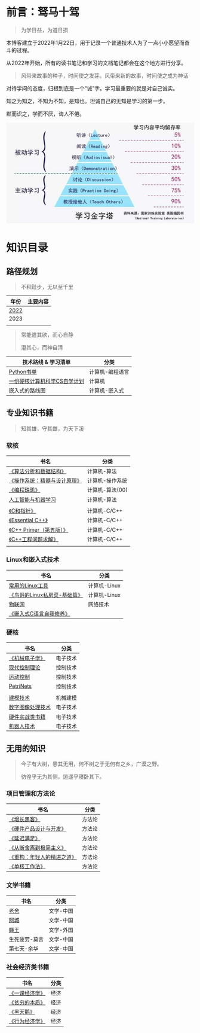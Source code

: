 # 前言：驽马十驾

>  为学日益，为道日损

本博客建立于2022年1月22日，用于记录一个普通技术人为了一点小小愿望而奋斗的过程。

从2022年开始，所有的读书笔记和学习的文档笔记都会在这个地方进行分享。

> 风带来故事的种子，时间使之发芽。风带来新的故事，时间使之成为神话

对待学问的态度，归根到底是一个“诚”字。学习最重要的就是对自己诚实。

知之为知之，不知为不知，是知也。坦诚自己的无知是学习的第一步。

默而识之，学而不厌，诲人不倦。

![如何学习](books\img\HowToLearn.png)

# 知识目录

## 路径规划

> 不积跬步，无以至千里

| 年份                  | 主要内容 |
| --------------------- | -------- |
| [2022](路径.md/#2022) |          |
| 2023                  |          |
|                       |          |

> 常能遣其欲，而心自静
>
> 澄其心，而神自清

| 技术路线 & 学习清单                                        | 分类            |
| ---------------------------------------------------------- | --------------- |
| [Python书单](books\计算机\程序\Python书单)                 | 计算机-编程语言 |
| [一份硬核计算机科学CS自学计划](books\计算机\CSlearning.md) | 计算机          |
| 嵌入式的路线图                                             | 计算机-嵌入式   |



## 专业知识书籍

> 知其雄，守其雌，为天下溪

### 软核

| 书名                                                         | 分类            |
| ------------------------------------------------------------ | --------------- |
| [《算法分析和数据结构》](books\计算机\程序\算法分析和数据结构.md) | 计算机-算法     |
| [《操作系统：精髓与设计原理》](books\计算机\操作系统：精髓与设计原理) | 计算机-操作系统 |
| [《编程珠玑》](books\计算机\程序\编程珠玑.md)                | 计算机-算法(00) |
| [人工智能与机器学习](books\计算机\AI.md)                     | 计算机-算法     |
|  |  |
| [《C和指针》](books\计算机\程序\PointersOnC.md)             | 计算机-C/C++  |
| [《Essential C++》](books\计算机\程序\EssentialC++.md)      | 计算机-C/C++  |
| [《C++ Primer（第五版）》](books\计算机\程序\C++Primer.md)  | 计算机-C/C++  |
| [《C++工程问题求解》](books\计算机\程序\C++工程问题求解.md) | 计算机-C/C++  |
|                                                         |               |
### Linux和嵌入式技术

| 书名                                                         | 分类         |
| ------------------------------------------------------------ | ------------ |
| [常用的Linux工具](books\计算机\Linux\0.常用“轮子”)           | 计算机-Linux |
| [《鸟哥的Linux私房菜-基础篇》](books\计算机\Linux\鸟哥的Linux私房菜-基础篇) | 计算机-Linux |
| [物联网](books\硬件\物联网IoT.md)                            | 网络技术     |
| [《嵌入式C语言自我修养》](books\计算机\程序\嵌入式C.md)      |              |

### 硬核

| 书名                                           | 分类     |
| ---------------------------------------------- | -------- |
| [《机械电子学》](books\硬件\机械电子学.md)     | 电子技术 |
| [现代控制理论](books\硬件\现代控制理论.md)     | 控制技术 |
| [运动控制](books\硬件\运动控制.md)             | 控制技术 |
| [PetriNets](books\硬件\PetriNets)              | 控制技术 |
|                                                |          |
| [建模技术](books\硬件\建模技术.md)             | 机械建模 |
| [数字图像处理技术](books\硬件\数字图像处理.md) | 电子技术 |
| [硬件实战类书籍](books\硬件\硬件实战类.md)     | 电子技术 |
| [机器人技术](books\硬件\机器人技术.md)         | 电子技术 |




## 无用的知识

> 今子有大树，患其无用，何不树之于无何有之乡，广漠之野。
>
> 彷徨乎无为其侧，逍遥乎寝卧其下。

### 项目管理和方法论

| 书名                                                         | 分类   |
| ------------------------------------------------------------ | ------ |
| [《增长黑客》](books\方法论\增长黑客.md)                     | 方法论 |
| [《硬件产品设计与开发》](books\方法论\硬件产品设计与开发.md) | 方法论 |
| [《延迟满足》](books\方法论\延迟满足.md)                     | 方法论 |
| [《从断舍离到极简主义》](books\方法论\从断舍离到极简主义.md) | 方法论 |
| [《重构：年轻人的精进之道》](books\方法论\重构.md)           | 方法论 |
| [《单核工作法》](books\方法论\单核工作法.md)                 | 方法论 |

### 文学书籍

| 书名                       | 分类      |
| -------------------------- | --------- |
| [老舍](books\文学\老舍.md) | 文学-中国 |
| [阿城](books\文学\阿城.md) | 文学-中国 |
| [蝇王](books\文学\蝇王.md) | 文学-外国 |
| 生死疲劳-莫言              | 文学-中国 |
| 第七天-余华                | 文学-中国 |

### 社会经济类书籍

| 书名                                             | 分类 |
| ------------------------------------------------ | ---- |
| [《一课经济学》](books\经济和社会\一课经济学.md) | 经济 |
| [《贫穷的本质》](books\经济和社会\贫穷的本质.md) | 经济 |
| [《黑天鹅》](books\经济和社会\黑天鹅)            | 经济 |
| [《行为经济学》](books\经济和社会\行为经济学)    | 经济 |

